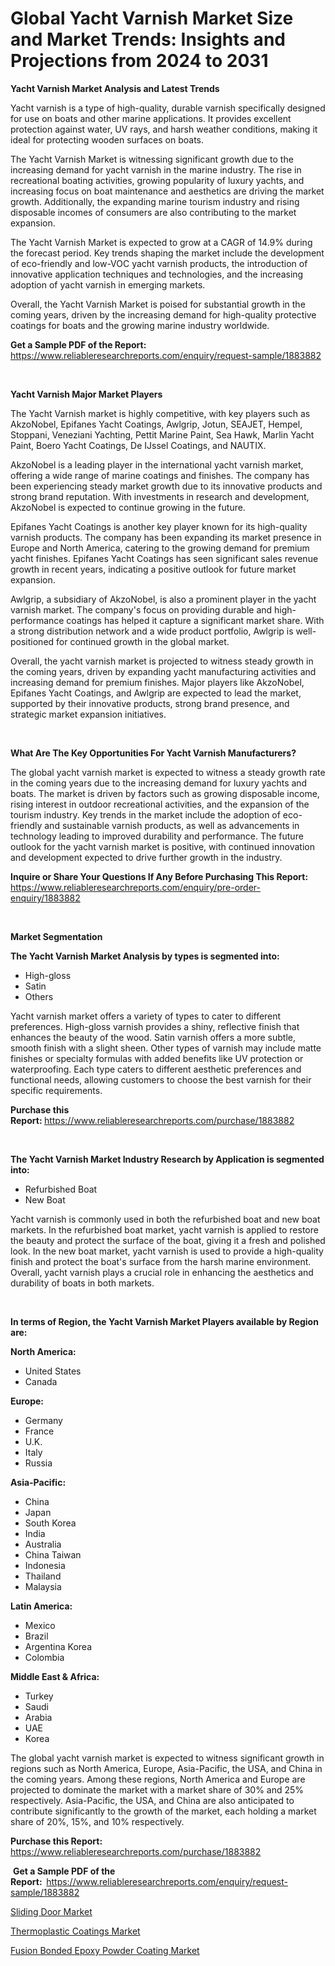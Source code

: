 <p><h1>Global Yacht Varnish Market Size and Market Trends: Insights and Projections from 2024 to 2031</h1></p><p><strong>Yacht Varnish Market Analysis and Latest Trends</strong></p>
<p><p>Yacht varnish is a type of high-quality, durable varnish specifically designed for use on boats and other marine applications. It provides excellent protection against water, UV rays, and harsh weather conditions, making it ideal for protecting wooden surfaces on boats.</p><p>The Yacht Varnish Market is witnessing significant growth due to the increasing demand for yacht varnish in the marine industry. The rise in recreational boating activities, growing popularity of luxury yachts, and increasing focus on boat maintenance and aesthetics are driving the market growth. Additionally, the expanding marine tourism industry and rising disposable incomes of consumers are also contributing to the market expansion.</p><p>The Yacht Varnish Market is expected to grow at a CAGR of 14.9% during the forecast period. Key trends shaping the market include the development of eco-friendly and low-VOC yacht varnish products, the introduction of innovative application techniques and technologies, and the increasing adoption of yacht varnish in emerging markets.</p><p>Overall, the Yacht Varnish Market is poised for substantial growth in the coming years, driven by the increasing demand for high-quality protective coatings for boats and the growing marine industry worldwide.</p></p>
<p><strong>Get a Sample PDF of the Report:&nbsp;</strong> <a href="https://www.reliableresearchreports.com/enquiry/request-sample/1883882">https://www.reliableresearchreports.com/enquiry/request-sample/1883882</a></p>
<p>&nbsp;</p>
<p><strong>Yacht Varnish Major Market Players</strong></p>
<p><p>The Yacht Varnish market is highly competitive, with key players such as AkzoNobel, Epifanes Yacht Coatings, Awlgrip, Jotun, SEAJET, Hempel, Stoppani, Veneziani Yachting, Pettit Marine Paint, Sea Hawk, Marlin Yacht Paint, Boero Yacht Coatings, De IJssel Coatings, and NAUTIX.</p><p>AkzoNobel is a leading player in the international yacht varnish market, offering a wide range of marine coatings and finishes. The company has been experiencing steady market growth due to its innovative products and strong brand reputation. With investments in research and development, AkzoNobel is expected to continue growing in the future.</p><p>Epifanes Yacht Coatings is another key player known for its high-quality varnish products. The company has been expanding its market presence in Europe and North America, catering to the growing demand for premium yacht finishes. Epifanes Yacht Coatings has seen significant sales revenue growth in recent years, indicating a positive outlook for future market expansion.</p><p>Awlgrip, a subsidiary of AkzoNobel, is also a prominent player in the yacht varnish market. The company's focus on providing durable and high-performance coatings has helped it capture a significant market share. With a strong distribution network and a wide product portfolio, Awlgrip is well-positioned for continued growth in the global market.</p><p>Overall, the yacht varnish market is projected to witness steady growth in the coming years, driven by expanding yacht manufacturing activities and increasing demand for premium finishes. Major players like AkzoNobel, Epifanes Yacht Coatings, and Awlgrip are expected to lead the market, supported by their innovative products, strong brand presence, and strategic market expansion initiatives.</p></p>
<p>&nbsp;</p>
<p><strong>What Are The Key Opportunities For Yacht Varnish Manufacturers?</strong></p>
<p><p>The global yacht varnish market is expected to witness a steady growth rate in the coming years due to the increasing demand for luxury yachts and boats. The market is driven by factors such as growing disposable income, rising interest in outdoor recreational activities, and the expansion of the tourism industry. Key trends in the market include the adoption of eco-friendly and sustainable varnish products, as well as advancements in technology leading to improved durability and performance. The future outlook for the yacht varnish market is positive, with continued innovation and development expected to drive further growth in the industry.</p></p>
<p><strong>Inquire or Share Your Questions If Any Before Purchasing This Report:</strong> <a href="https://www.reliableresearchreports.com/enquiry/pre-order-enquiry/1883882">https://www.reliableresearchreports.com/enquiry/pre-order-enquiry/1883882</a></p>
<p>&nbsp;</p>
<p><strong>Market Segmentation</strong></p>
<p><strong>The Yacht Varnish Market Analysis by types is segmented into:</strong></p>
<p><ul><li>High-gloss</li><li>Satin</li><li>Others</li></ul></p>
<p><p>Yacht varnish market offers a variety of types to cater to different preferences. High-gloss varnish provides a shiny, reflective finish that enhances the beauty of the wood. Satin varnish offers a more subtle, smooth finish with a slight sheen. Other types of varnish may include matte finishes or specialty formulas with added benefits like UV protection or waterproofing. Each type caters to different aesthetic preferences and functional needs, allowing customers to choose the best varnish for their specific requirements.</p></p>
<p><strong>Purchase this Report:&nbsp;</strong><a href="https://www.reliableresearchreports.com/purchase/1883882">https://www.reliableresearchreports.com/purchase/1883882</a></p>
<p>&nbsp;</p>
<p><strong>The Yacht Varnish Market Industry Research by Application is segmented into:</strong></p>
<p><ul><li>Refurbished Boat</li><li>New Boat</li></ul></p>
<p><p>Yacht varnish is commonly used in both the refurbished boat and new boat markets. In the refurbished boat market, yacht varnish is applied to restore the beauty and protect the surface of the boat, giving it a fresh and polished look. In the new boat market, yacht varnish is used to provide a high-quality finish and protect the boat's surface from the harsh marine environment. Overall, yacht varnish plays a crucial role in enhancing the aesthetics and durability of boats in both markets.</p></p>
<p>&nbsp;</p>
<p><strong>In terms of Region, the Yacht Varnish Market Players available by Region are:</strong></p>
<p>
    <p> <strong> North America: </strong>
        <ul>
            <li>United States</li>
            <li>Canada</li>
        </ul>
        </p> 
    <p> <strong> Europe: </strong>
        <ul>
            <li>Germany</li>
            <li>France</li>
            <li>U.K.</li>
            <li>Italy</li>
            <li>Russia</li>
        </ul>
        </p> 
    <p> <strong> Asia-Pacific: </strong>
        <ul>
            <li>China</li>
            <li>Japan</li>
            <li>South Korea</li>
            <li>India</li>
            <li>Australia</li>
            <li>China Taiwan</li>
            <li>Indonesia</li>
            <li>Thailand</li>
            <li>Malaysia</li>
        </ul>
        </p> 
    <p> <strong> Latin America: </strong>
        <ul>
            <li>Mexico</li>
            <li>Brazil</li>
            <li>Argentina Korea</li>
            <li>Colombia</li>
        </ul>
        </p> 
    <p> <strong> Middle East & Africa: </strong>
        <ul>
            <li>Turkey</li>
            <li>Saudi</li>
            <li>Arabia</li>
            <li>UAE</li>
            <li>Korea</li>
        </ul>
    </p>
    </p>
<p><p>The global yacht varnish market is expected to witness significant growth in regions such as North America, Europe, Asia-Pacific, the USA, and China in the coming years. Among these regions, North America and Europe are projected to dominate the market with a market share of 30% and 25% respectively. Asia-Pacific, the USA, and China are also anticipated to contribute significantly to the growth of the market, each holding a market share of 20%, 15%, and 10% respectively.</p></p>
<p><strong>Purchase this Report: </strong><a href="https://www.reliableresearchreports.com/purchase/1883882">https://www.reliableresearchreports.com/purchase/1883882</a></p>
<p>&nbsp;<strong>Get a Sample PDF of the Report:&nbsp;&nbsp;</strong><a href="https://www.reliableresearchreports.com/enquiry/request-sample/1883882">https://www.reliableresearchreports.com/enquiry/request-sample/1883882</a></p>
<p><strong></strong></p>
<p><p><a href="https://github.com/danielneavesallisons03mba/Market-Research-Report-List-1/blob/main/sliding-door-market.md">Sliding Door Market</a></p><p><a href="https://github.com/dimitrishawkinswaynenp91rgz/Market-Research-Report-List-1/blob/main/thermoplastic-coatings-market.md">Thermoplastic Coatings Market</a></p><p><a href="https://github.com/changoleonlaverguenzanoexiste/Market-Research-Report-List-2/blob/main/fusion-bonded-epoxy-powder-coating-market.md">Fusion Bonded Epoxy Powder Coating Market</a></p></p>